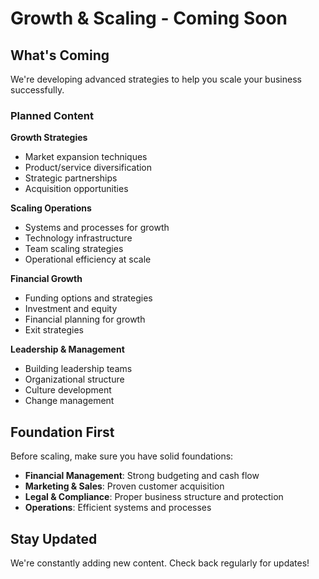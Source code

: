 # Growth & Scaling - Coming Soon

## What's Coming

We're developing advanced strategies to help you scale your business successfully.

### Planned Content

**Growth Strategies**
- Market expansion techniques
- Product/service diversification
- Strategic partnerships
- Acquisition opportunities

**Scaling Operations**
- Systems and processes for growth
- Technology infrastructure
- Team scaling strategies
- Operational efficiency at scale

**Financial Growth**
- Funding options and strategies
- Investment and equity
- Financial planning for growth
- Exit strategies

**Leadership & Management**
- Building leadership teams
- Organizational structure
- Culture development
- Change management

## Foundation First

Before scaling, make sure you have solid foundations:
- **Financial Management**: Strong budgeting and cash flow
- **Marketing & Sales**: Proven customer acquisition
- **Legal & Compliance**: Proper business structure and protection
- **Operations**: Efficient systems and processes

## Stay Updated

We're constantly adding new content. Check back regularly for updates!

